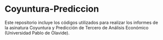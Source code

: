 # Coyuntura-Prediccion
Este repositorio incluye los códigos utilizados para realizar los informes de la asinatura Coyuntura y Predicción de Tercero de Análisis Económico (Universidad Pablo de Olavide).
